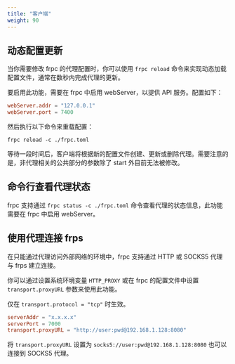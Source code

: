```yaml
---
title: "客户端"
weight: 90
---
```


## 动态配置更新

当你需要修改 frpc 的代理配置时，你可以使用 `frpc reload` 命令来实现动态加载配置文件，通常在数秒内完成代理的更新。

要启用此功能，需要在 frpc 中启用 webServer，以提供 API 服务。配置如下：

```toml
webServer.addr = "127.0.0.1"
webServer.port = 7400
```

然后执行以下命令来重载配置：

`frpc reload -c ./frpc.toml`

等待一段时间后，客户端将根据新的配置文件创建、更新或删除代理。需要注意的是，非代理相关的公共部分的参数除了 start 外目前无法被修改。

## 命令行查看代理状态

frpc 支持通过 `frpc status -c ./frpc.toml` 命令查看代理的状态信息，此功能需要在 frpc 中启用 webServer。

## 使用代理连接 frps

在只能通过代理访问外部网络的环境中，frpc 支持通过 HTTP 或 SOCKS5 代理与 frps 建立连接。

你可以通过设置系统环境变量 `HTTP_PROXY` 或在 frpc 的配置文件中设置 `transport.proxyURL` 参数来使用此功能。

仅在 `transport.protocol = "tcp"` 时生效。

```toml
serverAddr = "x.x.x.x"
serverPort = 7000
transport.proxyURL = "http://user:pwd@192.168.1.128:8080"
```

将 `transport.proxyURL` 设置为 `socks5://user:pwd@192.168.1.128:8080` 也可以连接到 SOCKS5 代理。
